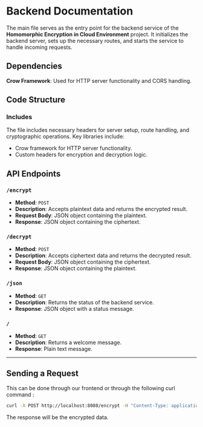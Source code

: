 # Backend Documentation
The main file serves as the entry point for the backend service of the **Homomorphic Encryption in Cloud Environment** project. It initializes the backend server, sets up the necessary routes, and starts the service to handle incoming requests.

## Dependencies

**Crow Framework**: Used for HTTP server functionality and CORS handling.

## Code Structure

### **Includes**
The file includes necessary headers for server setup, route handling, and cryptographic operations. Key libraries include:
- Crow framework for HTTP server functionality.
- Custom headers for encryption and decryption logic.


## API Endpoints

### `/encrypt`
- **Method**: `POST`
- **Description**: Accepts plaintext data and returns the encrypted result.
- **Request Body**: JSON object containing the plaintext.
- **Response**: JSON object containing the ciphertext.

### `/decrypt`
- **Method**: `POST`
- **Description**: Accepts ciphertext data and returns the decrypted result.
- **Request Body**: JSON object containing the ciphertext.
- **Response**: JSON object containing the plaintext.

### `/json`
- **Method**: `GET`
- **Description**: Returns the status of the backend service.
- **Response**: JSON object with a status message.

### `/`
- **Method**: `GET`
- **Description**: Returns a welcome message.
- **Response**: Plain text message.
---

## Sending a Request

This can be done through our frontend or through the following curl command : 

```bash
curl -X POST http://localhost:8080/encrypt -H "Content-Type: application/json" -d '{"data": "Hello, World!"}'
```
 
The response will be the encrypted data. 
